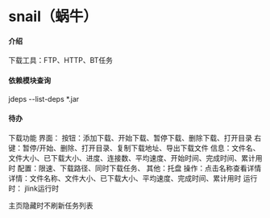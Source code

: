 # snail（蜗牛）

#### 介绍
下载工具：FTP、HTTP、BT任务

#### 依赖模块查询
jdeps --list-deps *.jar

#### 待办
下载功能
界面：
	按钮：添加下载、开始下载、暂停下载、删除下载、打开目录
	右键：暂停/开始、删除、打开目录、复制下载地址、导出下载文件
	信息：文件名、文件大小、已下载大小、进度、连接数、平均速度、开始时间、完成时间、累计用时
	配置：限速、下载路径、同时下载任务、
	其他：托盘
	操作：点击名称查看详情
	详情：文件名称、文件大小、已下载大小、平均速度、完成时间、累计用时
运行时：
	jlink运行时
	
主页隐藏时不刷新任务列表